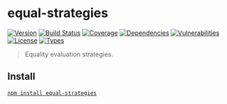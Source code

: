 # equal-strategies

[![Version](https://img.shields.io/npm/v/equal-strategies.svg)](https://www.npmjs.com/package/equal-strategies)
[![Build Status](https://img.shields.io/travis/rafamel/utils/master.svg)](https://travis-ci.org/rafamel/utils)
[![Coverage](https://img.shields.io/coveralls/rafamel/utils/master.svg)](https://coveralls.io/github/rafamel/utils)
[![Dependencies](https://img.shields.io/david/rafamel/utils.svg?path=packages%2Fequal-strategies)](https://david-dm.org/rafamel/utils.svg?path=packages%2Fequal-strategies)
[![Vulnerabilities](https://img.shields.io/snyk/vulnerabilities/npm/equal-strategies.svg)](https://snyk.io/test/npm/equal-strategies)
[![License](https://img.shields.io/github/license/rafamel/utils.svg)](https://github.com/rafamel/utils/blob/master/LICENSE)
[![Types](https://img.shields.io/npm/types/equal-strategies.svg)](https://www.npmjs.com/package/equal-strategies)

> Equality evaluation strategies.

## Install

[`npm install equal-strategies`](https://www.npmjs.com/package/equal-strategies)
